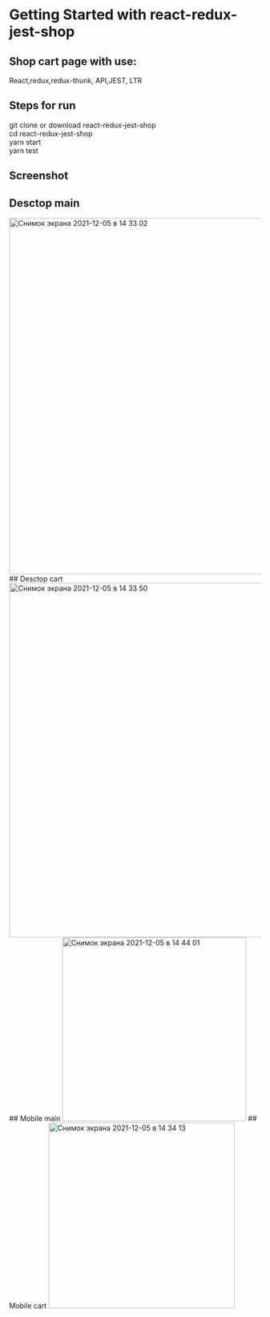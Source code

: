 # Getting Started with react-redux-jest-shop

## Shop cart page with use:
React,redux,redux-thunk, API,JEST, LTR

## Steps for run
git clone or download react-redux-jest-shop<br />
cd react-redux-jest-shop<br />
yarn start <br />
yarn test <br />

## Screenshot 
## Desctop main 
<img width="712" alt="Снимок экрана 2021-12-05 в 14 33 02" src="https://user-images.githubusercontent.com/34871899/144744978-020ee8ca-dcf0-43d4-856a-e74e96944850.png">
## Desctop cart
<img width="708" alt="Снимок экрана 2021-12-05 в 14 33 50" src="https://user-images.githubusercontent.com/34871899/144744987-bdb316d0-fa7a-472f-a6a3-24659ed92a22.png">
## Mobile main
<img width="367" alt="Снимок экрана 2021-12-05 в 14 44 01" src="https://user-images.githubusercontent.com/34871899/144745056-5e2baebd-dcef-4211-a343-81c121fc10f7.png">
## Mobile cart
<img width="371" alt="Снимок экрана 2021-12-05 в 14 34 13" src="https://user-images.githubusercontent.com/34871899/144745059-123a9271-821c-4f62-a7f9-418fcf025924.png">
